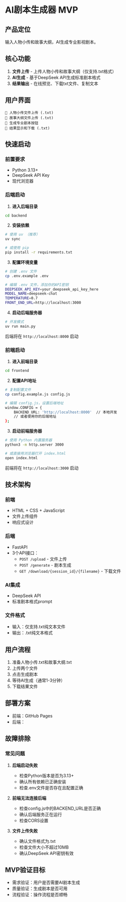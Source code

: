 # AI剧本生成器 MVP

## 产品定位
输入人物小传和故事大纲，AI生成专业影视剧本。

## 核心功能
1. **文件上传** - 上传人物小传和故事大纲（仅支持.txt格式）
2. **AI生成** - 基于DeepSeek API生成标准剧本格式
3. **结果输出** - 在线预览、下载txt文件、复制文本

## 用户界面
```
📝 人物小传文件上传 (.txt)
📖 故事大纲文件上传 (.txt)
🚀 生成专业剧本按钮
📄 结果显示和下载 (.txt)
```

## 快速启动

### 前置要求
- Python 3.13+
- DeepSeek API Key
- 现代浏览器

### 后端启动

1. **进入后端目录**
```bash
cd backend
```

2. **安装依赖**
```bash
# 使用 uv （推荐）
uv sync

# 或使用 pip
pip install -r requirements.txt
```

3. **配置环境变量**
```bash
# 创建 .env 文件
cp .env.example .env

# 编辑 .env 文件，添加你的API密钥
DEEPSEEK_API_KEY=your_deepseek_api_key_here
MODEL_NAME=deepseek-chat
TEMPERATURE=0.7
FRONT_END_URL=http://localhost:3000
```

4. **启动后端服务器**
```bash
# 开发模式
uv run main.py
```

后端将在 `http://localhost:8000` 启动

### 前端启动

1. **进入前端目录**
```bash
cd frontend
```

2. **配置API地址**
```bash
# 复制配置文件
cp config.example.js config.js

# 编辑 config.js，设置后端地址
window.CONFIG = {
    BACKEND_URL: 'http://localhost:8000'  // 本地开发
    // 或者使用你的后端地址
};
```

3. **启动前端服务器**
```bash
# 使用 Python 内置服务器
python3 -m http.server 3000

# 或直接用浏览器打开 index.html
open index.html
```

前端将在 `http://localhost:3000` 启动

## 技术架构

### 前端
- HTML + CSS + JavaScript
- 文件上传组件
- 响应式设计

### 后端
- FastAPI
- 3个API接口：
  - `POST /upload` - 文件上传
  - `POST /generate` - 剧本生成
  - `GET /download/{session_id}/{filename}` - 下载文件

### AI集成
- DeepSeek API
- 标准剧本格式prompt

### 文件格式
- 输入：仅支持.txt纯文本文件
- 输出：.txt纯文本格式

## 用户流程
1. 准备人物小传.txt和故事大纲.txt
2. 上传两个文件
3. 点击生成剧本
4. 等待AI生成（通常1-3分钟）
5. 下载结果文件

## 部署方案
- 前端：GitHub Pages
- 后端：

## 故障排除

### 常见问题

1. **后端启动失败**
   - 检查Python版本是否为3.13+
   - 确认所有依赖已正确安装
   - 检查.env文件是否存在且配置正确

2. **前端无法连接后端**
   - 检查config.js中的BACKEND_URL是否正确
   - 确认后端服务正在运行
   - 检查CORS设置

3. **文件上传失败**
   - 确认文件格式为.txt
   - 检查文件大小不超过10MB
   - 确认DeepSeek API密钥有效

## MVP验证目标
- 需求验证：用户是否需要AI剧本生成
- 质量验证：生成剧本是否可用
- 流程验证：操作流程是否顺畅